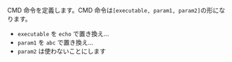 CMD 命令を定義します。CMD 命令は`[executable, param1, param2]`の形になります。

- `executable` を `echo` で置き換え…
- `param1` を `abc` で置き換え…
- `param2` は使わないことにします

